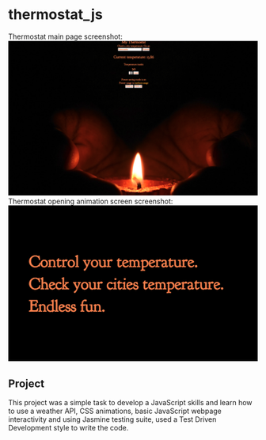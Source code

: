 # thermostat_js
Thermostat main page screenshot:
<img src='/thermostat_screen.png'/>
Thermostat opening animation screen screenshot:
<img src='/opening_screen.png'/>

## Project
This project was a simple task to develop a JavaScript skills and learn how to use a weather API, CSS animations, basic JavaScript webpage interactivity and using Jasmine testing suite, used a Test Driven Development style to write the code.

